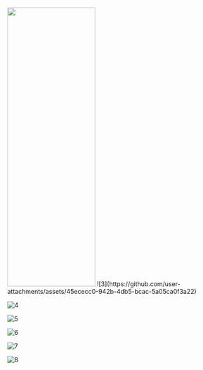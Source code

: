 
#
<img src="https://github.com/user-attachments/assets/2a2cef93-0393-4a35-9d22-6646111a1996"  width="200" height="633"/>
![3](https://github.com/user-attachments/assets/45ececc0-942b-4db5-bcac-5a05ca0f3a22)

![4](https://github.com/user-attachments/assets/3cba3fbe-9ac2-4181-ad9b-6dcc885404e3)

![5](https://github.com/user-attachments/assets/e3c78475-db17-4761-bc66-b944975307a9)

![6](https://github.com/user-attachments/assets/1bb5b200-91d5-497a-a63a-257aa8888fbc)

![7](https://github.com/user-attachments/assets/3ecad76f-4647-4525-9571-b33cb518990e)

![8](https://github.com/user-attachments/assets/468216db-5b46-4091-aeff-3e537118e105)
